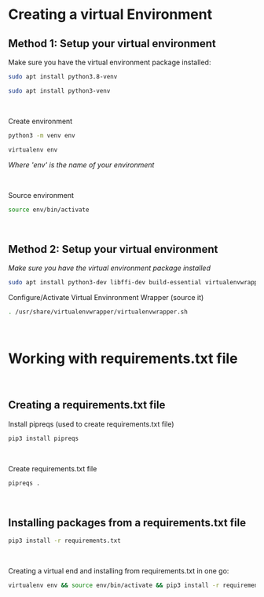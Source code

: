 # Creating a virtual Environment

## Method 1: Setup your virtual environment
Make sure you have the virtual environment package installed:
```bash
sudo apt install python3.8-venv
```
```bash
sudo apt install python3-venv
```

<br />

Create environment 
```bash
python3 -m venv env
```
```bash
virtualenv env
```
_Where 'env' is the name of your environment_

<br />

Source environment
```bash
source env/bin/activate
```

<br />

## Method 2: Setup your virtual environment
_Make sure you have the virtual environment package installed_
```bash
sudo apt install python3-dev libffi-dev build-essential virtualenvwrapper -y
```


Configure/Activate Virtual Envinronment Wrapper (source it)
```bash
. /usr/share/virtualenvwrapper/virtualenvwrapper.sh
```

<br />

# Working with requirements.txt file

<br />

## Creating a requirements.txt file
Install pipreqs (used to create requirements.txt file)  
```bash
pip3 install pipreqs
```

<br />

Create requirements.txt file
```bash
pipreqs .
```

<br />

## Installing packages from a requirements.txt file

```bash
pip3 install -r requirements.txt
```

<br />

Creating a virtual end and installing from requirements.txt in one go:
```bash
virtualenv env && source env/bin/activate && pip3 install -r requirements.txt
```


